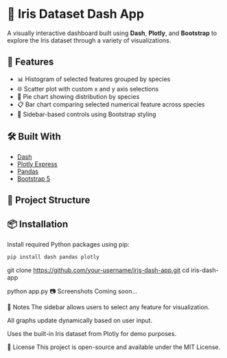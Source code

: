 # 🌸 Iris Dataset Dash App

A visually interactive dashboard built using **Dash**, **Plotly**, and **Bootstrap** to explore the Iris dataset through a variety of visualizations.

## 🚀 Features

- 📊 Histogram of selected features grouped by species
- 🌐 Scatter plot with custom x and y axis selections
- 🥧 Pie chart showing distribution by species
- 📋 Bar chart comparing selected numerical feature across species
- 🧭 Sidebar-based controls using Bootstrap styling

## 🛠️ Built With

- [Dash](https://dash.plotly.com/)
- [Plotly Express](https://plotly.com/python/plotly-express/)
- [Pandas](https://pandas.pydata.org/)
- [Bootstrap 5](https://getbootstrap.com/)

## 📁 Project Structure

## 📦 Installation

Install required Python packages using pip:

```bash
pip install dash pandas plotly

```

git clone https://github.com/your-username/iris-dash-app.git
cd iris-dash-app

python app.py
📷 Screenshots
Coming soon...

📝 Notes
The sidebar allows users to select any feature for visualization.

All graphs update dynamically based on user input.

Uses the built-in Iris dataset from Plotly for demo purposes.

📜 License
This project is open-source and available under the MIT License.
